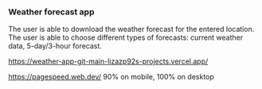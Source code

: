 ### Weather forecast app

The user is able to download the weather forecast for the entered location.
The user is able to choose different types of forecasts: current weather data, 5-day/3-hour forecast.

https://weather-app-git-main-lizazp92s-projects.vercel.app/

https://pagespeed.web.dev/
90% on mobile, 100% on desktop
